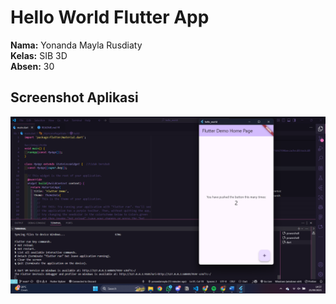 # Hello World Flutter App

**Nama:** Yonanda Mayla Rusdiaty  
**Kelas:** SIB 3D  
**Absen:** 30  

## Screenshot Aplikasi

![Screenshot hello_world](images/01.png)